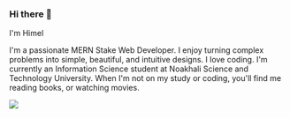 ### Hi there 👋

I'm Himel

I'm a passionate MERN Stake Web Developer. I enjoy turning complex problems into simple, beautiful, and intuitive designs. I love coding. I'm currently an Information Science student at Noakhali Science and Technology University. When I'm not on my study or coding, you'll find me reading books, or watching movies. 

<img src="https://github-readme-stats.vercel.app/api?username=chistyhimel&&show_icons=true&title_color=ffffff&icon_color=bb2acf&text_color=daf7dc&bg_color=151515"/>
